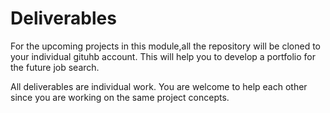# Deliverables

For the upcoming projects in this module,all the repository will be cloned to your individual gituhb account. This will help you to develop a portfolio for the future job search.

All deliverables are individual work. You are welcome to help each other since you are working on the same project concepts.



